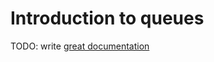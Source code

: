 # Introduction to queues

TODO: write [great documentation](http://jacobian.org/writing/what-to-write/)
